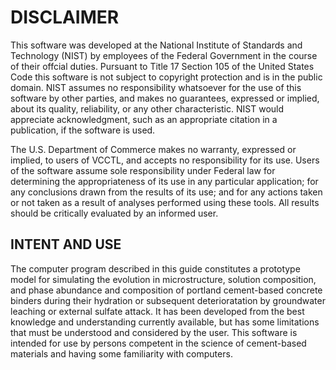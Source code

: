# DISCLAIMER

This software was developed at the National Institute of Standards and
Technology (NIST) by employees of the Federal Government in the course of
their offcial duties.  Pursuant to Title 17 Section 105 of the United States
Code this software is not subject to copyright protection and is in the
public domain. NIST assumes no responsibility whatsoever for the use of
this software by other parties, and makes no guarantees, expressed or implied, about
its quality, reliability, or any other characteristic. NIST would appreciate
acknowledgment, such as an appropriate citation in a publication, if the
software is used.

The U.S. Department of Commerce makes no warranty, expressed or implied, to
users of VCCTL, and accepts no responsibility for its use. Users of
the software assume sole responsibility under Federal law for determining the
appropriateness of its use in any particular application; for any conclusions
drawn from the results of its use; and for any actions taken or not taken as
a result of analyses performed using these tools. All results should be
critically evaluated by an informed user.


## INTENT AND USE

The computer program described in this guide constitutes a prototype
model for simulating the evolution in microstructure, solution composition,
and phase abundance and composition of portland cement-based concrete binders
during their hydration or subsequent deterioratation by groundwater leaching
or external sulfate attack. It has been developed from the best knowledge and
understanding currently available, but has some limitations that must be
understood and considered by the user. This software is intended for use by persons
competent in the science of cement-based materials and having some familiarity
with computers.
